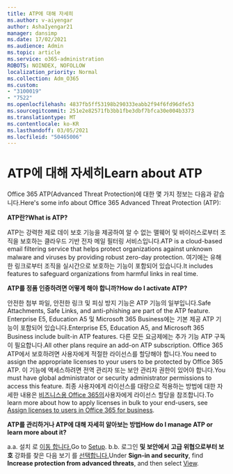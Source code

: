 ```yaml
---
title: ATP에 대해 자세히
ms.author: v-aiyengar
author: AshaIyengar21
manager: dansimp
ms.date: 17/02/2021
ms.audience: Admin
ms.topic: article
ms.service: o365-administration
ROBOTS: NOINDEX, NOFOLLOW
localization_priority: Normal
ms.collection: Adm_O365
ms.custom:
- "3100019"
- "7522"
ms.openlocfilehash: 4837fb5ff53198b290333eabb2f94f6fd96dfe53
ms.sourcegitcommit: 251e2e82571fb3bb1fbe3dbf7bfca30e004b3373
ms.translationtype: MT
ms.contentlocale: ko-KR
ms.lasthandoff: 03/05/2021
ms.locfileid: "50465006"
---
```

# <a name="learn-about-atp"></a><span data-ttu-id="ec459-102">ATP에 대해 자세히</span><span class="sxs-lookup"><span data-stu-id="ec459-102">Learn about ATP</span></span>

<span data-ttu-id="ec459-103">Office 365 ATP(Advanced Threat Protection)에 대한 몇 가지 정보는 다음과 같습니다.</span><span class="sxs-lookup"><span data-stu-id="ec459-103">Here's some info about Office 365 Advanced Threat Protection (ATP):</span></span>

<span data-ttu-id="ec459-104">**ATP란?**</span><span class="sxs-lookup"><span data-stu-id="ec459-104">**What is ATP?**</span></span>

<span data-ttu-id="ec459-105">ATP는 강력한 제로 데이 보호 기능을 제공하여 알 수 없는 맬웨어 및 바이러스로부터 조직을 보호하는 클라우드 기반 전자 메일 필터링 서비스입니다.</span><span class="sxs-lookup"><span data-stu-id="ec459-105">ATP is a cloud-based email filtering service that helps protect organizations against unknown malware and viruses by providing robust zero-day protection.</span></span> <span data-ttu-id="ec459-106">여기에는 유해한 링크로부터 조직을 실시간으로 보호하는 기능이 포함되어 있습니다.</span><span class="sxs-lookup"><span data-stu-id="ec459-106">It includes features to safeguard organizations from harmful links in real time.</span></span>

<span data-ttu-id="ec459-107">**ATP를 정품 인증하려면 어떻게 해야 합니까?**</span><span class="sxs-lookup"><span data-stu-id="ec459-107">**How do I activate ATP?**</span></span>

<span data-ttu-id="ec459-108">안전한 첨부 파일, 안전한 링크 및 피싱 방지 기능은 ATP 기능의 일부입니다.</span><span class="sxs-lookup"><span data-stu-id="ec459-108">Safe Attachments, Safe Links, and anti-phishing are part of the ATP feature.</span></span> <span data-ttu-id="ec459-109">Enterprise E5, Education A5 및 Microsoft 365 Business에는 기본 제공 ATP 기능이 포함되어 있습니다.</span><span class="sxs-lookup"><span data-stu-id="ec459-109">Enterprise E5, Education A5, and Microsoft 365 Business include built-in ATP features.</span></span> <span data-ttu-id="ec459-110">다른 모든 요금제에는 추가 기능 ATP 구독이 필요합니다.</span><span class="sxs-lookup"><span data-stu-id="ec459-110">All other plans require an add-on ATP subscription.</span></span> <span data-ttu-id="ec459-111">Office 365 ATP에서 보호하려면 사용자에게 적절한 라이선스를 할당해야 합니다.</span><span class="sxs-lookup"><span data-stu-id="ec459-111">You need to assign the appropriate licenses to your users to be protected by Office 365 ATP.</span></span> <span data-ttu-id="ec459-112">이 기능에 액세스하려면 전역 관리자 또는 보안 관리자 권한이 있어야 합니다.</span><span class="sxs-lookup"><span data-stu-id="ec459-112">You must have global administrator or security administrator permissions to access this feature.</span></span> <span data-ttu-id="ec459-113">최종 사용자에게 라이선스를 대량으로 적용하는 방법에 대한 자세한 내용은 [비즈니스용 Office 365의](https://go.microsoft.com/fwlink/?linkid=2093435)사용자에게 라이선스 할당을 참조합니다.</span><span class="sxs-lookup"><span data-stu-id="ec459-113">To learn more about how to apply licenses in bulk to your end-users, see [Assign licenses to users in Office 365 for business](https://go.microsoft.com/fwlink/?linkid=2093435).</span></span>

<span data-ttu-id="ec459-114">**ATP를 관리하거나 ATP에 대해 자세히 알아보는 방법**</span><span class="sxs-lookup"><span data-stu-id="ec459-114">**How do I manage ATP or learn more about it?**</span></span>

<span data-ttu-id="ec459-115">a.</span><span class="sxs-lookup"><span data-stu-id="ec459-115">a.</span></span> <span data-ttu-id="ec459-116">설치 로 [이동 합니다.](https://go.microsoft.com/fwlink/p/?linkid=2075721)</span><span class="sxs-lookup"><span data-stu-id="ec459-116">Go to [Setup](https://go.microsoft.com/fwlink/p/?linkid=2075721).</span></span>
<span data-ttu-id="ec459-117">b.</span><span class="sxs-lookup"><span data-stu-id="ec459-117">b.</span></span> <span data-ttu-id="ec459-118">로그인 **및 보안에서** **고급 위협으로부터 보호** 강화를 찾은 다음 보기 를 [선택합니다.](https://go.microsoft.com/fwlink/?linkid=2109302)</span><span class="sxs-lookup"><span data-stu-id="ec459-118">Under **Sign-in and security**, find **Increase protection from advanced threats**, and then select [View](https://go.microsoft.com/fwlink/?linkid=2109302).</span></span>
